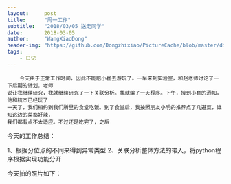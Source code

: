 ```yaml
---
layout:     post
title:      "周一工作"
subtitle:   "2018/03/05 送走同学"
date:       2018-03-05
author:     "WangXiaoDong"
header-img: "https://github.com/Dongzhixiao/PictureCache/blob/master/diaryPic/20180305.jpg?raw=true"
tags:
    - 日记
---
```


```
    今天由于正常工作时间，因此不能陪小崔去游玩了。一早来到实验室，和赵老师讨论了一下后期的计划，老师
说让我继续研究，我就继续研究了一下关联分析。我就编了一天程序。下午，接到小崔的通知，他和杭杰已经玩了
一天了，我们相约到我们所里的食堂吃饭。到了食堂后，我按照朋友小明的推荐点了几道菜，谁知这边的菜都好辣，
我们都有点不太适应。不过还是吃完了，之后
```


今天的工作总结：

1、根据分位点的不同来得到异常类型
2、关联分析整体方法的带入，将python程序根据实现功能分开

今天拍的照片如下：

